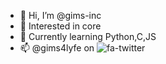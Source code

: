 - 👋 Hi, I’m @gims-inc
- 👀 Interested in core 
- 🌱 Currently learning Python,C,JS
- 📫 @gims4lyfe on ![fa-twitter](fa-twitter.svg)

<!---
gims-inc/gims-inc is a ✨ special ✨ repository because its `README.md` (this file) appears on your GitHub profile.
You can click the Preview link to take a look at your changes.
--->
